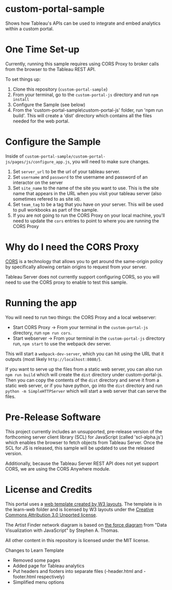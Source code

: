 # custom-portal-sample

Shows how Tableau's APIs can be used to integrate and embed analytics within a custom portal.

# One Time Set-up
Currently, running this sample requires using CORS Proxy to broker calls from the browser to the Tableau REST API.

To set things up:

1. Clone this repository (`custom-portal-sample`)
2. From your terminal, go to the `custom-portal-js` directory and run `npm install`
3. Configure the Sample (see below)
4. From the 'custom-portal-sample\custom-portal-js' folder, run 'npm run build'. This will create a 'dist' directory which contains all the files needed for the web portal.

# Configure the Sample

Inside of `custom-portal-sample/custom-portal-js/pages/js/configure_app.js`, you will need to make sure changes.

1. Set `server_url` to be the url of your tableau server.
2. Set `username` and `password` to the username and password of an interactor on the server
3. Set `site_name` to the name of the site you want to use.  This is the site name that appears in the URL when you visit your tableau server (also sometimes refered to as site id).
4. Set `team_tag` to be a tag that you have on your server.  This will be used to pull workbooks as part of the sample.
5. If you are not going to run the CORS Proxy on your local machine, you'll need to update the `cors` entries to point to where you are running the CORS Proxy

# Why do I need the CORS Proxy

[CORS](https://www.html5rocks.com/en/tutorials/cors/) is a technology that allows you to get around the same-origin policy by specifically allowing certain origins to request from your server.

Tableau Server does not currently support configuring CORS, so you will need to use the CORS proxy to enable to test this sample.

# Running the app
You will need to run two things: the CORS Proxy and a local webserver:
* Start CORS Proxy -> From your terminal in the `custom-portal-js` directory, run `npm run cors`.
* Start webserver -> From your terminal in the `custom-portal-js` directory run, `npm start` to use the webpack dev server.

This will start a `webpack-dev-server`, which you can hit using the URL that it outputs (most likely `http://localhost:8080/`).

If you want to serve up the files from a static web server, you can also run `npm run build` which will create the `dist` directory under custom-portal-js.  Then you can copy the contents of the `dist` directory and serve it from a static web server, or if you have python, go into the `dist` directory and run `python -m SimpleHTTPServer` which will start a web server that can serve the files.

# Pre-Release Software
This project currently includes an unsupported, pre-release version of the forthcoming server client library (SCL) for JavaScript (called 'scl-alpha.js') which enables the browser to fetch objects from Tableau Server. Once the SCL for JS is released, this sample will be updated to use the released version.

Additionally, because the Tableau Server REST API does not yet support CORS, we are using the CORS Anywhere module.


# License and Credits
This portal uses a [web template created by W3 layouts](https://w3layouts.com/learn-a-educational-guidance-flat-bootstrap-responsive-web-template/). The template is in the learn-web folder and is licensed by W3 layouts under the [Creative Commons Attribution 3.0 Unported license](https://creativecommons.org/licenses/by/3.0/).

The Artist Finder network diagram is based on [the force diagram](https://github.com/sathomas/jsDataV.is-source/tree/master/ch7/force) from "Data Visualization with JavaScript" by Stephen A. Thomas.

All other content in this repository is licensed under the MIT license.

Changes to Learn Template
* Removed some pages
* Added page for Tableau analytics
* Put headers and footers into separate files (-header.html and -footer.html respectively)
* Simplified menu options


